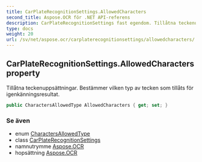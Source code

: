 ```yaml
---
title: CarPlateRecognitionSettings.AllowedCharacters
second_title: Aspose.OCR för .NET API-referens
description: CarPlateRecognitionSettings fast egendom. Tillåtna teckenuppsättningar. Bestämmer vilken typ av tecken som tillåts för igenkänningsresultat.
type: docs
weight: 20
url: /sv/net/aspose.ocr/carplaterecognitionsettings/allowedcharacters/
---
```

## CarPlateRecognitionSettings.AllowedCharacters property

Tillåtna teckenuppsättningar. Bestämmer vilken typ av tecken som tillåts för igenkänningsresultat.

```csharp
public CharactersAllowedType AllowedCharacters { get; set; }
```

### Se även

* enum [CharactersAllowedType](../../charactersallowedtype/)
* class [CarPlateRecognitionSettings](../)
* namnutrymme [Aspose.OCR](../../carplaterecognitionsettings/)
* hopsättning [Aspose.OCR](../../../)


